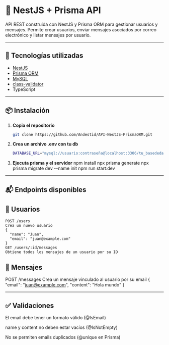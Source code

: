 # 🧪 NestJS + Prisma API

API REST construida con NestJS y Prisma ORM para gestionar usuarios y mensajes. Permite crear usuarios, enviar mensajes asociados por correo electrónico y listar mensajes por usuario.

---

## 🚀 Tecnologías utilizadas

- [NestJS](https://nestjs.com/)
- [Prisma ORM](https://www.prisma.io/)
- [MySQL](https://www.mysql.com/)
- [class-validator](https://github.com/typestack/class-validator)
- TypeScript

---

## 📦 Instalación

1. **Copia el repositorio**  
   ```bash
   git clone https://github.com/Andestid/API-NestJS-PrismaORM.git

2. **Crea un archivo .env con tu db** 
   ```bash
   DATABASE_URL="mysql://usuario:contraseña@localhost:3306/tu_basededatos"

3. **Ejecuta prisma y el servidor**
   npm install
   npx prisma generate
   npx prisma migrate dev --name init
   npm run start:dev

---

## 📬 Endpoints disponibles
##     👤 Usuarios
    POST /users
    Crea un nuevo usuario
    {
      "name": "Juan",
      "email": "juan@example.com"
    }
    GET /users/:id/messages
    Obtiene todos los mensajes de un usuario por su ID

##   💬 Mensajes
  POST /messages
  Crea un mensaje vinculado al usuario por su email
  {
    "email": "juan@example.com",
    "content": "Hola mundo"
  }
  
 ---

## ✅ Validaciones
El email debe tener un formato válido (@IsEmail)

name y content no deben estar vacíos (@IsNotEmpty)

No se permiten emails duplicados (@unique en Prisma)
